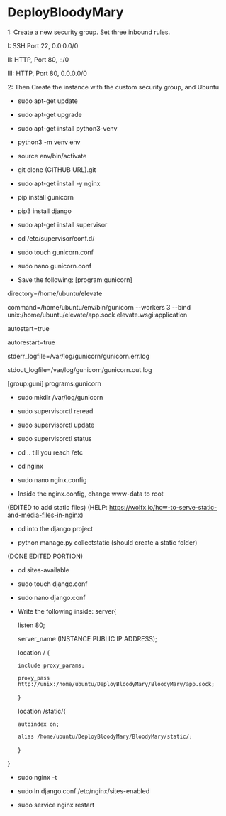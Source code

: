 # DeployBloodyMary

1: Create a new security group. Set three inbound rules.

I: SSH Port 22, 0.0.0.0/0

II: HTTP, Port 80, ::/0

III: HTTP, Port 80, 0.0.0.0/0

2: Then Create the instance with the custom security group, and Ubuntu

- sudo apt-get update

- sudo apt-get upgrade

- sudo apt-get install python3-venv

- python3 -m venv env

- source env/bin/activate

- git clone (GITHUB URL).git

- sudo apt-get install -y nginx

- pip install gunicorn

- pip3 install django

- sudo apt-get install supervisor

- cd /etc/supervisor/conf.d/

- sudo touch gunicorn.conf

- sudo nano gunicorn.conf

- Save the following:
[program:gunicorn]

directory=/home/ubuntu/elevate

command=/home/ubuntu/env/bin/gunicorn --workers 3 --bind unix:/home/ubuntu/elevate/app.sock elevate.wsgi:application  

autostart=true

autorestart=true

stderr_logfile=/var/log/gunicorn/gunicorn.err.log

stdout_logfile=/var/log/gunicorn/gunicorn.out.log

[group:guni] programs:gunicorn

- sudo mkdir /var/log/gunicorn

- sudo supervisorctl reread

- sudo supervisorctl update

- sudo supervisorctl status

- cd .. till you reach /etc

- cd nginx

- sudo nano nginx.config

- Inside the nginx.config, change www-data to root

(EDITED to add static files)
(HELP: https://wolfx.io/how-to-serve-static-and-media-files-in-nginx)

- cd into the django project

- python manage.py collectstatic (should create a static folder)

(DONE EDITED PORTION)

- cd sites-available

- sudo touch django.conf

- sudo nano django.conf

- Write the following inside:
server{

  listen 80;
  
  server_name (INSTANCE PUBLIC IP ADDRESS);

   location / {
   
      include proxy_params;
      
      proxy_pass http://unix:/home/ubuntu/DeployBloodyMary/BloodyMary/app.sock;
      
   }

    location /static/{
    
      autoindex on;
      
      alias /home/ubuntu/DeployBloodyMary/BloodyMary/static/;
      
    }

}

- sudo nginx -t

- sudo ln django.conf /etc/nginx/sites-enabled

- sudo service nginx restart
